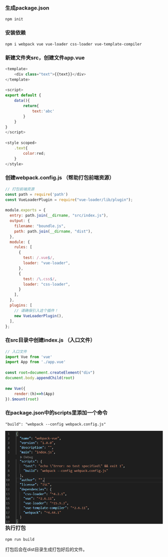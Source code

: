 ### 生成package.json

```shell
npm init
```

### 安装依赖

```shell
npm i webpack vue vue-loader css-loader vue-template-compiler
```

### 新建文件夹src，创建文件app.vue

```javascript
<template>
    <div class="text">{{text}}</div>
</template>

<script>
export default {
    data(){
        return{
            text:'abc'
        }
    }
}
</script>

<style scoped>
    .text{
        color:red;
    }
</style>
```

### 创建webpack.config.js （帮助打包前端资源）

```javascript
// 打包前端资源
const path = require('path')
const VueLoaderPlugin = require("vue-loader/lib/plugin");

module.exports = {
  entry: path.join(__dirname, "src/index.js"),
  output: {
    filename: "boundle.js",
    path: path.join(__dirname, "dist"),
  },
  module: {
    rules: [
      {
        test: /.vue$/,
        loader: "vue-loader",
      },
      {
        test: /\.css$/,
        loader: "css-loader",
      }
    ],
  },
  plugins: [
    // 请确保引入这个插件！
    new VueLoaderPlugin(),
  ],
};
```

### 在src目录中创建index.js （入口文件）

```javascript
// 入口文件
import Vue from 'vue'
import App from './app.vue'

const root=document.createElement("div")
document.body.appendChild(root)

new Vue({
    render:(h)=>h(App)
}).$mount(root)
```

### 在package.json中的scripts里添加一个命令

```
"build": "webpack --config webpack.config.js"
```

<img src=".\img\image-20200813134734963.png" alt="image-20200813134734963" style="zoom: 80%;float:left" />

### 执行打包

```shell
npm run build
```

打包后会在dist目录生成打包好后的文件。

